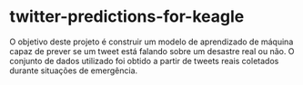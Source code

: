 # twitter-predictions-for-keagle
O objetivo deste projeto é construir um modelo de aprendizado de máquina capaz de prever se um tweet está falando sobre um desastre real ou não. O conjunto de dados utilizado foi obtido a partir de tweets reais coletados durante situações de emergência.
